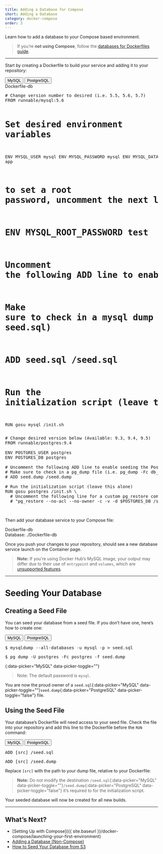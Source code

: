 ```yaml
---
title: Adding a Database for Compose
short: Adding a Database
category: docker-compose
order: 3
---
```


Learn how to add a database to your Compose based environment.

> If you’re **not using Compose**, follow the [databases for Dockerfiles guide](https://runnable.com/docs/databases-datastores/how-to-setup-your-postgres-database-template).

---

Start by creating a Dockerfile to build your service and adding it to your repository:

<div class="grid-block align-center pre-header">
  <button class="grid-block shrink btn btn-xs active" data-picker="MySQL">MySQL</button>
  <button class="grid-block shrink btn btn-xs" data-picker="PostgreSQL" data-picker-default="false">PostgreSQL</button>
  <div class="grid-block monospace justify-right">Dockerfile-db</div>
</div>
<pre data-picker="MySQL" data-picker-toggle>
# Change version number to desired (i.e. 5.5, 5.6, 5.7)
FROM runnable/mysql:5.6

# Set desired environment variables
ENV MYSQL_USER mysql
ENV MYSQL_PASSWORD mysql
ENV MYSQL_DATABASE app
# to set a root password, uncomment the next line
# ENV MYSQL_ROOT_PASSWORD test

# Uncomment the following ADD line to enable seeding the PostgreSQL DB
# Make sure to check in a mysql dump file (i.e. mysqldump [options] > seed.sql)
# ADD seed.sql /seed.sql

# Run the initialization script (leave this alone)
RUN gosu mysql /init.sh
</pre>
<pre data-picker="PostgreSQL" data-picker-toggle="false">
# Change desired version below (Available: 9.3, 9.4, 9.5)
FROM runnable/postgres:9.4

ENV POSTGRES_USER postgres
ENV POSTGRES_DB postgres

# Uncomment the following ADD line to enable seeding the PostgreSQL DB
# Make sure to check in a pg_dump file (i.e. pg_dump -Fc db_name -f seed.dump)
# ADD seed.dump /seed.dump

# Run the initialization script (leave this alone)
RUN gosu postgres /init.sh \
  # Uncomment the following line for a custom pg_restore command. Edit as needed
  # "pg_restore --no-acl --no-owner -c -v -d $POSTGRES_DB /seed.dump"


</pre>

Then add your database service to your Compose file:


<div class="grid-block align-center pre-header">
  <div class="grid-block monospace">Dockerfile-db</div>
</div>
    Database: ./Dockerfile-db

Once you push your changes to your repository, should see a new database service launch on the Container page.

> **Note:** If you’re using Docker Hub’s <span data-picker-text>MySQL</span> image, your output may differ due to their use of `entrypoint` and `volumes`, which are [unsupported features](docker-compose/docker-compose-feature-support).

---

# Seeding Your Database

## Creating a Seed File

You can seed your database from a seed file. If you don’t have one, here’s how to create one:

<div class="grid-block align-center pre-header">
  <button class="grid-block shrink btn btn-xs active" data-picker="MySQL">MySQL</button>
  <button class="grid-block shrink btn btn-xs" data-picker="PostgreSQL">PostgreSQL</button>
</div>
<pre data-picker="MySQL" data-picker-toggle>
$ mysqldump --all-databases -u mysql -p > seed.sql
</pre>
<pre data-picker="PostgreSQL" data-picker-toggle="false">
$ pg_dump -U postgres -Fc postgres -f seed.dump
</pre>

{:data-picker="MySQL" data-picker-toggle=""}
> Note: The default password is `mysql`.

You are now the proud owner of a `seed.sql`{:data-picker="MySQL" data-picker-toggle=""}`seed.dump`{:data-picker="PostgreSQL" data-picker-toggle="false"} file.

## Using the Seed File
Your database’s Dockerfile will need access to your seed file. Check the file into your repository and add this line to the Dockerfile before the `RUN` command:

<div class="grid-block align-center pre-header">
  <button class="grid-block shrink btn btn-xs active" data-picker="MySQL">MySQL</button>
  <button class="grid-block shrink btn btn-xs" data-picker="PostgreSQL">PostgreSQL</button>
</div>
<pre data-picker="MySQL" data-picker-toggle>
ADD [src] /seed.sql
</pre>
<pre data-picker="PostgreSQL" data-picker-toggle="false">
ADD [src] /seed.dump
</pre>

Replace `[src]` with the path to your dump file, relative to your Dockerfile:

> **Note:** Do not modify the destination `/seed.sql`{:data-picker="MySQL" data-picker-toggle=""}`/seed.dump`{:data-picker="PostgreSQL" data-picker-toggle="false"} it’s required to for the initialization script.

Your seeded database will now be created for all new builds.

---

## What’s Next?

- [Setting Up with Compose]({{ site.baseurl }}/docker-compose/launching-your-first-environment)
- [Adding a Database (Non-Compose)]()
- [How to Seed Your Database from S3]()


